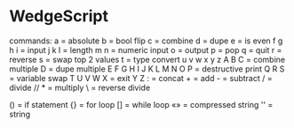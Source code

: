 # WedgeScript

commands:
a = absolute
b = bool flip
c = combine
d = dupe
e = is even
f 
g 
h 
i = input
j 
k 
l = length
m 
n = numeric input
o = output
p = pop
q = quit
r = reverse
s = swap top 2 values
t = type convert
u 
v 
w 
x 
y 
z 
A
B
C = combine multiple
D = dupe multiple
E
F
G
H
I
J
K
L
M
N
O
P = destructive print
Q
R
S = variable swap
T
U
V
W
X = exit
Y
Z
: = concat
\+ = add
\- = subtract
/ = divide
// * = multiply
\\ = reverse divide

() = if statement
{} = for loop
[] = while loop
«» = compressed string
'' = string